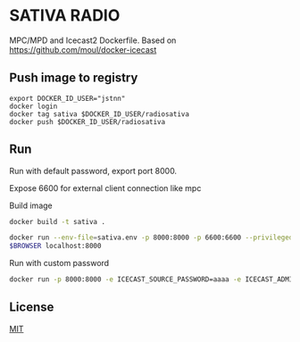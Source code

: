 SATIVA RADIO
=============

MPC/MPD and Icecast2 Dockerfile. Based on https://github.com/moul/docker-icecast

## Push image to registry
```
export DOCKER_ID_USER="jstnn"
docker login
docker tag sativa $DOCKER_ID_USER/radiosativa
docker push $DOCKER_ID_USER/radiosativa
```

## Run

Run with default password, export port 8000.

Expose 6600 for external client connection like mpc

Build image

```bash
docker build -t sativa .
```

```bash
docker run --env-file=sativa.env -p 8000:8000 -p 6600:6600 --privileged --cap-add SYS_ADMIN --cap-add MKNOD --device=/dev/fuse --security-opt apparmor:unconfined -v radio:/opt/music sativa
$BROWSER localhost:8000
```

Run with custom password

```bash
docker run -p 8000:8000 -e ICECAST_SOURCE_PASSWORD=aaaa -e ICECAST_ADMIN_PASSWORD=bbbb -e ICECAST_PASSWORD=cccc -e ICECAST_RELAY_PASSWORD=dddd <local music directory>:/opt/music alastairhm/docker-icecast
```


## License

[MIT](https://github.com/moul/docker-icecast/blob/master/LICENSE.md)
